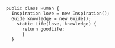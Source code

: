   <pre><code>
  public class Human {
  	Inspiration love = new Inspiration();
  	Guide knowledge = new Guide();
	  static Life(love, knowledge) {
		return goodLife;
    	}
    }
  </code></pre>
